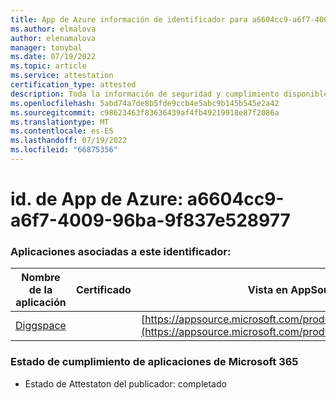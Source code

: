 ```yaml
---
title: App de Azure información de identificador para a6604cc9-a6f7-4009-96ba-9f837e528977
ms.author: elmalova
author: elenamalova
manager: tonybal
ms.date: 07/19/2022
ms.topic: article
ms.service: attestation
certification_type: attested
description: Toda la información de seguridad y cumplimiento disponible para a6604cc9-a6f7-4009-96ba-9f837e528977.
ms.openlocfilehash: 5abd74a7de8b5fde9ccb4e5abc9b145b545e2a42
ms.sourcegitcommit: c98623463f83636439af4fb49219918e87f2086a
ms.translationtype: MT
ms.contentlocale: es-ES
ms.lasthandoff: 07/19/2022
ms.locfileid: "66875356"
---
```

# <a name="azure-app-id-a6604cc9-a6f7-4009-96ba-9f837e528977"></a>id. de App de Azure: a6604cc9-a6f7-4009-96ba-9f837e528977


### <a name="apps-associated-with-this-id"></a>Aplicaciones asociadas a este identificador:
| **Nombre de la aplicación** | **Certificado** | **Vista en AppSource** |
|--------------|---------------|-----------------------|
| [Diggspace](../forward/WA200004347.md) |  | [https://appsource.microsoft.com/product/office/WA200004347](https://appsource.microsoft.com/product/office/WA200004347) |

### <a name="microsoft-365-app-compliance-status"></a>Estado de cumplimiento de aplicaciones de Microsoft 365
- Estado de Attestaton del publicador: completado
